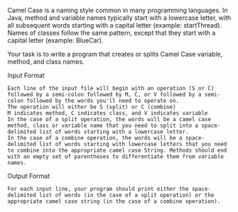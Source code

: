 Camel Case is a naming style common in many programming languages. In Java, method and variable names typically start with a lowercase letter, with all subsequent words starting with a capital letter (example: startThread). Names of classes follow the same pattern, except that they start with a capital letter (example: BlueCar).

Your task is to write a program that creates or splits Camel Case variable, method, and class names.

Input Format

    Each line of the input file will begin with an operation (S or C) followed by a semi-colon followed by M, C, or V followed by a semi-colon followed by the words you'll need to operate on.
    The operation will either be S (split) or C (combine)
    M indicates method, C indicates class, and V indicates variable
    In the case of a split operation, the words will be a camel case method, class or variable name that you need to split into a space-delimited list of words starting with a lowercase letter.
    In the case of a combine operation, the words will be a space-delimited list of words starting with lowercase letters that you need to combine into the appropriate camel case String. Methods should end with an empty set of parentheses to differentiate them from variable names.

Output Format

    For each input line, your program should print either the space-delimited list of words (in the case of a split operation) or the appropriate camel case string (in the case of a combine operation).
